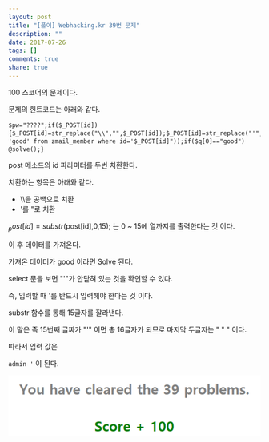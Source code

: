 ```yaml
---
layout: post
title: "[풀이] Webhacking.kr 39번 문제"
description: ""
date: 2017-07-26
tags: []
comments: true
share: true
---
```


100 스코어의 문제이다.

문제의 힌트코드는 아래와 같다.

  

  

    $pw="????";if($_POST[id]){$_POST[id]=str_replace("\\","",$_POST[id]);$_POST[id]=str_replace("'","''",$_POST[id]);$_POST[id]=substr($_POST[id],0,15);$q=mysql_fetch_array(mysql_query("select 'good' from zmail_member where id='$_POST[id]"));if($q[0]=="good") @solve();}

  

post 메소드의 id 파라미터를 두번 치환한다.

치환하는 항목은 아래와 같다.

  

  * \\\을 공백으로 치환
  * '를 "로 치환

  

$_post[id] = substr($post[id],0,15); 는 0 ~ 15에 열까지를 출력한다는 것 이다.

  

이 후 데이터를 가져온다.

가져온 데이터가 good 이라면 Solve 된다.

select 문을 보면 "'"가 안닫혀 있는 것을 확인할 수 있다.

  

즉, 입력할 때 '를 반드시 입력해야 한다는 것 이다.

  

substr 함수를 통해 15글자를 잘라낸다.

이 말은 즉 15번째 글짜가 "'" 이면 총 16글자가 되므로 마지막 두글자는 " " " 이다.

  

따라서 입력 값은

`admin '` 이 된다.

  

  

  

![](/assets/images/posts/791/270547335977FDD61FB983.PNG)

  

